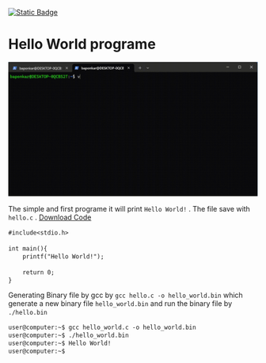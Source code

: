 [![Static Badge](https://img.shields.io/badge/Home-maker?labelColor=grey&color=grey)](https://baponkar.github.io/Learning-C)

# Hello World programe

![Gif](./Video/screen_record_of_hello.gif)

The simple and first programe it will print `Hello World!` . The file save with `hello.c` .
[Download Code](./code/hello.c)

```(c)
#include<stdio.h>

int main(){
    printf("Hello World!");

    return 0;
}
```

Generating Binary file by gcc by `gcc hello.c -o hello_world.bin` which generate a new  binary file `hello_world.bin` and run the binary file by `./hello.bin`


```(c)
user@computer:~$ gcc hello_world.c -o hello_world.bin
user@computer:~$ ./hello_world.bin
user@computer:~$ Hello World!
user@computer:~$
```